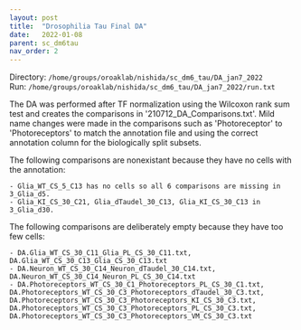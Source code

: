 ```yaml
---
layout: post
title:  "Drosophilia Tau Final DA"
date:   2022-01-08
parent: sc_dm6tau
nav_order: 2
---
```


Directory: `/home/groups/oroaklab/nishida/sc_dm6_tau/DA_jan7_2022`
<br>Run: `/home/groups/oroaklab/nishida/sc_dm6_tau/DA_jan7_2022/run.txt`

The DA was performed after TF normalization using the Wilcoxon rank sum test and creates the comparisons in '210712_DA_Comparisons.txt'. Mild name changes were made in the comparisons such as 'Photoreceptor' to 'Photoreceptors' to match the annotation file and using the correct annotation column for the biologically split subsets.

The following comparisons are nonexistant because they have no cells with the annotation:
```
- Glia_WT_CS_5_C13 has no cells so all 6 comparisons are missing in 3_Glia_d5.
- Glia_KI_CS_30_C21, Glia_dTaudel_30_C13, Glia_KI_CS_30_C13 in 3_Glia_d30.
```

The following comparisons are deliberately empty because they have too few cells:
```
- DA.Glia_WT_CS_30_C11_Glia_PL_CS_30_C11.txt, DA.Glia_WT_CS_30_C13_Glia_CS_30_C13.txt
- DA.Neuron_WT_CS_30_C14_Neuron_dTaudel_30_C14.txt, DA.Neuron_WT_CS_30_C14_Neuron_PL_CS_30_C14.txt
- DA.Photoreceptors_WT_CS_30_C1_Photoreceptors_PL_CS_30_C1.txt, DA.Photoreceptors_WT_CS_30_C3_Photoreceptors_dTaudel_30_C3.txt, DA.Photoreceptors_WT_CS_30_C3_Photoreceptors_KI_CS_30_C3.txt, DA.Photoreceptors_WT_CS_30_C3_Photoreceptors_PL_CS_30_C3.txt, DA.Photoreceptors_WT_CS_30_C3_Photoreceptors_VM_CS_30_C3.txt
```

